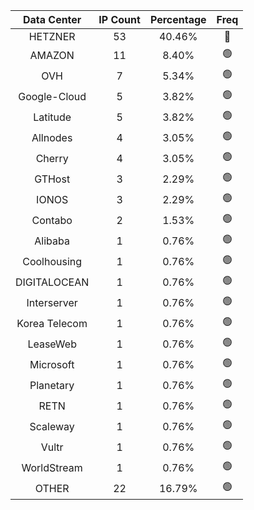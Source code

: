 | Data Center | IP Count | Percentage | Freq |
|:------------:|:--------:|:-----------:|:-----:|
| HETZNER | 53 | 40.46% | 🔴 |
| AMAZON | 11 | 8.40% | 🟢 |
| OVH | 7 | 5.34% | 🟢 |
| Google-Cloud | 5 | 3.82% | 🟢 |
| Latitude | 5 | 3.82% | 🟢 |
| Allnodes | 4 | 3.05% | 🟢 |
| Cherry | 4 | 3.05% | 🟢 |
| GTHost | 3 | 2.29% | 🟢 |
| IONOS | 3 | 2.29% | 🟢 |
| Contabo | 2 | 1.53% | 🟢 |
| Alibaba | 1 | 0.76% | 🟢 |
| Coolhousing | 1 | 0.76% | 🟢 |
| DIGITALOCEAN | 1 | 0.76% | 🟢 |
| Interserver | 1 | 0.76% | 🟢 |
| Korea Telecom | 1 | 0.76% | 🟢 |
| LeaseWeb | 1 | 0.76% | 🟢 |
| Microsoft | 1 | 0.76% | 🟢 |
| Planetary | 1 | 0.76% | 🟢 |
| RETN | 1 | 0.76% | 🟢 |
| Scaleway | 1 | 0.76% | 🟢 |
| Vultr | 1 | 0.76% | 🟢 |
| WorldStream | 1 | 0.76% | 🟢 |
| OTHER | 22 | 16.79% | 🟢 |